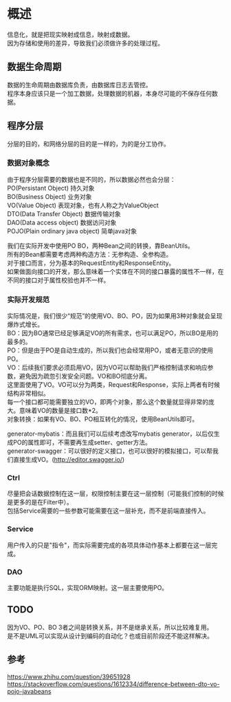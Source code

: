 # 概述

信息化，就是把现实映射成信息，映射成数据。  
因为存储和使用的差异，导致我们必须做许多的处理过程。  

## 数据生命周期

数据的生命周期由数据库负责，由数据库日志去管控。  
程序本身应该只是一个加工数据，处理数据的机器，本身尽可能的不保存任何数据。  

## 程序分层

分层的目的，和网络分层的目的是一样的，为的是分工协作。

### 数据对象概念

由于程序分层需要的数据也是不同的，所以数据必然也会分层：  
PO(Persistant Object) 持久对象  
BO(Business Object) 业务对象  
VO(Value Object) 表现对象，也有人称之为ValueObject  
DTO(Data Transfer Object) 数据传输对象  
DAO(Data access object) 数据访问对象  
POJO(Plain ordinary java object) 简单java对象  

我们在实际开发中使用PO BO，两种Bean之间的转换，靠BeanUtils。  
所有的Bean都需要考虑两种构造方法：无参构造、全参构造。  
对于接口而言，分为基本的RequestEntity和ResponseEntity。  
如果做面向接口的开发，那么意味着一个实体在不同的接口暴露的属性不一样，在不同的接口对于属性校验也并不一样。  

### 实际开发规范

实际情况是，我们很少“规范”的使用VO、BO、PO，因为如果用3种对象就会呈现爆炸式增长。  
BO：因为BO通常已经足够满足VO的所有需求，也可以满足PO，所以BO是用的最多的。  
PO：但是由于PO是自动生成的，所以我们也会经常用PO，或者无意识的使用PO。  
VO：后续我们要求必须启用VO，因为VO可以帮助我们严格控制请求和响应参数，避免因为疏忽引发安全问题。VO和BO彻底分离。  
  这里面使用了VO。VO可以分为两类，Request和Response，实际上两者有时候结构非常相似。  
  每一个接口都可能需要独立的VO，即两个对象，那么这个数量就显得非常的庞大。意味着VO的数量是接口数*2。  
对象转换：如果有VO、BO、PO相互转化的情况，使用BeanUtils即可。  

generator-mybatis：而且我们可以后续考虑改写mybatis generator，以后仅生成PO的属性即可，不需要再生成setter、getter方法。  
generator-swagger：可以很好的定义接口，也可以很好的模拟接口，可以帮我们直接生成VO。(http://editor.swagger.io/)  

### Ctrl

尽量把会话数据控制在这一层，权限控制主要在这一层控制（可能我们控制的时候是更多的是在Filter中）。  
包括Service需要的一些参数可能需要在这一层补充，而不是前端直接传入。  

### Service  

用户传入的只是"指令"，而实际需要完成的各项具体动作基本上都要在这一层完成。  

### DAO

主要功能是执行SQL，实现ORM映射。这一层主要使用PO。  

## TODO

因为VO、PO、BO 3者之间是转换关系，并不是继承关系，所以比较难复用。  
是不是UML可以实现从设计到编码的自动化？也或目前阶段还不能这样解决。  

## 参考

https://www.zhihu.com/question/39651928  
https://stackoverflow.com/questions/1612334/difference-between-dto-vo-pojo-javabeans  